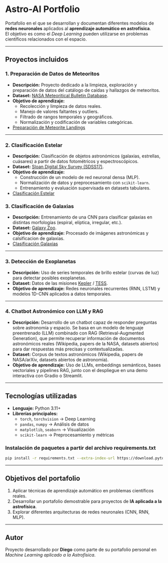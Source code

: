 # Astro-AI Portfolio

Portafolio en el que se desarrollan y documentan diferentes modelos de **redes neuronales** aplicados al **aprendizaje automático en astrofísica**.  
El objetivo es como el *Deep Learning* pueden utilizarse en problemas científicos relacionados con el espacio.

---

## Proyectos incluidos

### 1. Preparación de Datos de Meteoritos
- **Descripción:** Proyecto dedicado a la limpieza, exploración y preparación de datos del catálogo de caídas y hallazgos de meteoritos.  
- **Dataset:** [NASA Meteoritical Bulletin Database](https://www.kaggle.com/datasets/nasa/meteorite-landings).  
- **Objetivo de aprendizaje:**  
  - Recolección y limpieza de datos reales.  
  - Manejo de valores faltantes y outliers.  
  - Filtrado de rangos temporales y geográficos.  
  - Normalización y codificación de variables categóricas.  
- [Preparación de Meteorite Landings](./1-Meteorites-Data-Preparation/)

---

### 2. Clasificación Estelar
- **Descripción:** Clasificación de objetos astronómicos (galaxias, estrellas, cuásares) a partir de datos fotométricos y espectroscópicos.  
- **Dataset:** [Sloan Digital Sky Survey (SDSS17)](https://www.kaggle.com/datasets/fedesoriano/stellar-classification-dataset-sdss17).  
- **Objetivo de aprendizaje:**  
  - Construcción de un modelo de red neuronal densa (MLP).  
  - Normalización de datos y preprocesamiento con `scikit-learn`.  
  - Entrenamiento y evaluación supervisada en datasets tabulares.  
- [Clasificación Estelar](./2-Stellar-Classification/) 

### 3. Clasificación de Galaxias
- **Descripción:** Entrenamiento de una CNN para clasificar galaxias en distintas morfologías (espiral, elíptica, irregular, etc.).
- **Dataset:** [Galaxy Zoo](https://www.kaggle.com/c/galaxy-zoo-the-galaxy-challenge).
- **Objetivo de aprendizaje:** Procesado de imágenes astronómicas y calsificacion de galaxias.
- [Clasificación Galaxias](./3-Galaxy(Img)-Classification/) 
---

### 3. Detección de Exoplanetas
- **Descripción:** Uso de series temporales de brillo estelar (curvas de luz) para detectar posibles exoplanetas.
- **Dataset:** Datos de las misiones [Kepler](https://www.kaggle.com/datasets/keplersmachines/kepler-labelled-time-series-data) / [TESS](https://exoplanetarchive.ipac.caltech.edu/).
- **Objetivo de aprendizaje:** Redes neuronales recurrentes (RNN, LSTM) y modelos 1D-CNN aplicados a datos temporales.

--- 
### 4. Chatbot Astronómico con LLM y RAG
- **Descripción:** Desarrollo de un chatbot capaz de responder preguntas sobre astronomía y espacio. Se basa en un modelo de lenguaje preentrenado (LLM) combinado con RAG (Retrieval-Augmented Generation), que permite recuperar información de documentos astronómicos reales (Wikipedia, papers de la NASA, datasets abiertos) para dar respuestas más precisas y contextualizadas.
- **Dataset:** Corpus de textos astronómicos (Wikipedia, papers de NASA/arXiv, datasets abiertos de astronomía).
- **Objetivo de aprendizaje:** Uso de LLMs, embeddings semánticos, bases vectoriales y pipelines RAG, junto con el despliegue en una demo interactiva con Gradio o Streamlit.

---

##  Tecnologías utilizadas
- **Lenguaje:** Python 3.11+
- **Librerías principales:**  
  - `torch`, `torchvision` → Deep Learning  
  - `pandas`, `numpy` → Análisis de datos  
  - `matplotlib`, `seaborn` → Visualización  
  - `scikit-learn` → Preprocesamiento y métricas  

### Instalación de paquetes a partir del archivo requirements.txt

```bash
pip install -r requirements.txt --extra-index-url https://download.pytorch.org/whl/cu121
```
---

##  Objetivos del portafolio
1. Aplicar técnicas de aprendizaje automático en problemas científicos reales.  
2. Desarrollar un portafolio demostrable para proyectos de **IA aplicada a la astrofísica**.  
3. Explorar diferentes arquitecturas de redes neuronales (CNN, RNN, MLP).  

---

##  Autor
Proyecto desarrollado por **Diego** como parte de su portafolio personal en *Machine Learning aplicado a la Astrofísica*.  
